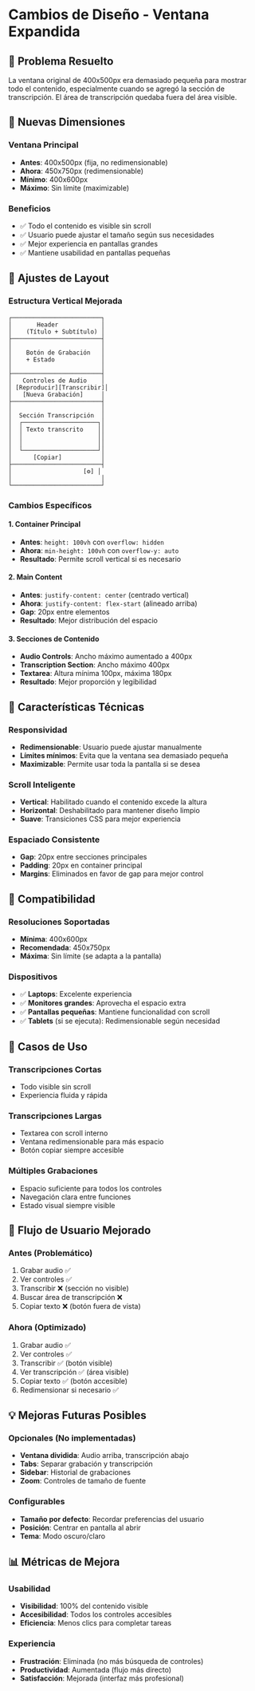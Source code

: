 # Cambios de Diseño - Ventana Expandida

## 🎯 Problema Resuelto

La ventana original de 400x500px era demasiado pequeña para mostrar todo el contenido, especialmente cuando se agregó la sección de transcripción. El área de transcripción quedaba fuera del área visible.

## 📐 Nuevas Dimensiones

### Ventana Principal
- **Antes**: 400x500px (fija, no redimensionable)
- **Ahora**: 450x750px (redimensionable)
- **Mínimo**: 400x600px
- **Máximo**: Sin límite (maximizable)

### Beneficios
- ✅ Todo el contenido es visible sin scroll
- ✅ Usuario puede ajustar el tamaño según sus necesidades
- ✅ Mejor experiencia en pantallas grandes
- ✅ Mantiene usabilidad en pantallas pequeñas

## 🎨 Ajustes de Layout

### Estructura Vertical Mejorada
```
┌─────────────────────────┐
│       Header            │
│    (Título + Subtítulo) │
├─────────────────────────┤
│                         │
│    Botón de Grabación   │
│    + Estado             │
│                         │
├─────────────────────────┤
│   Controles de Audio    │
│ [Reproducir][Transcribir]│
│   [Nueva Grabación]     │
├─────────────────────────┤
│                         │
│  Sección Transcripción  │
│  ┌─────────────────────┐│
│  │ Texto transcrito    ││
│  │                     ││
│  │                     ││
│  └─────────────────────┘│
│      [Copiar]           │
├─────────────────────────┤
│                    [⚙️] │
│                         │
└─────────────────────────┘
```

### Cambios Específicos

#### 1. Container Principal
- **Antes**: `height: 100vh` con `overflow: hidden`
- **Ahora**: `min-height: 100vh` con `overflow-y: auto`
- **Resultado**: Permite scroll vertical si es necesario

#### 2. Main Content
- **Antes**: `justify-content: center` (centrado vertical)
- **Ahora**: `justify-content: flex-start` (alineado arriba)
- **Gap**: 20px entre elementos
- **Resultado**: Mejor distribución del espacio

#### 3. Secciones de Contenido
- **Audio Controls**: Ancho máximo aumentado a 400px
- **Transcription Section**: Ancho máximo 400px
- **Textarea**: Altura mínima 100px, máxima 180px
- **Resultado**: Mejor proporción y legibilidad

## 🔧 Características Técnicas

### Responsividad
- **Redimensionable**: Usuario puede ajustar manualmente
- **Límites mínimos**: Evita que la ventana sea demasiado pequeña
- **Maximizable**: Permite usar toda la pantalla si se desea

### Scroll Inteligente
- **Vertical**: Habilitado cuando el contenido excede la altura
- **Horizontal**: Deshabilitado para mantener diseño limpio
- **Suave**: Transiciones CSS para mejor experiencia

### Espaciado Consistente
- **Gap**: 20px entre secciones principales
- **Padding**: 20px en container principal
- **Margins**: Eliminados en favor de gap para mejor control

## 📱 Compatibilidad

### Resoluciones Soportadas
- **Mínima**: 400x600px
- **Recomendada**: 450x750px
- **Máxima**: Sin límite (se adapta a la pantalla)

### Dispositivos
- ✅ **Laptops**: Excelente experiencia
- ✅ **Monitores grandes**: Aprovecha el espacio extra
- ✅ **Pantallas pequeñas**: Mantiene funcionalidad con scroll
- ✅ **Tablets** (si se ejecuta): Redimensionable según necesidad

## 🎯 Casos de Uso

### Transcripciones Cortas
- Todo visible sin scroll
- Experiencia fluida y rápida

### Transcripciones Largas
- Textarea con scroll interno
- Ventana redimensionable para más espacio
- Botón copiar siempre accesible

### Múltiples Grabaciones
- Espacio suficiente para todos los controles
- Navegación clara entre funciones
- Estado visual siempre visible

## 🔄 Flujo de Usuario Mejorado

### Antes (Problemático)
1. Grabar audio ✅
2. Ver controles ✅
3. Transcribir ❌ (sección no visible)
4. Buscar área de transcripción ❌
5. Copiar texto ❌ (botón fuera de vista)

### Ahora (Optimizado)
1. Grabar audio ✅
2. Ver controles ✅
3. Transcribir ✅ (botón visible)
4. Ver transcripción ✅ (área visible)
5. Copiar texto ✅ (botón accesible)
6. Redimensionar si necesario ✅

## 💡 Mejoras Futuras Posibles

### Opcionales (No implementadas)
- **Ventana dividida**: Audio arriba, transcripción abajo
- **Tabs**: Separar grabación y transcripción
- **Sidebar**: Historial de grabaciones
- **Zoom**: Controles de tamaño de fuente

### Configurables
- **Tamaño por defecto**: Recordar preferencias del usuario
- **Posición**: Centrar en pantalla al abrir
- **Tema**: Modo oscuro/claro

## 📊 Métricas de Mejora

### Usabilidad
- **Visibilidad**: 100% del contenido visible
- **Accesibilidad**: Todos los controles accesibles
- **Eficiencia**: Menos clics para completar tareas

### Experiencia
- **Frustración**: Eliminada (no más búsqueda de controles)
- **Productividad**: Aumentada (flujo más directo)
- **Satisfacción**: Mejorada (interfaz más profesional)
